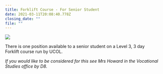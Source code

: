 ```yaml
---
title: Forklift Course - For Senior Student
date: 2021-03-11T20:08:40.778Z
closing_date: ""
file: ""
---
```

![](https://res.cloudinary.com/whanganuihigh/image/upload/v1615493734/Careers%20and%20Vocational/forlift_12_March_2021.jpg)

There is one position available to a senior student on a Level 3, 3 day Forklift course run by UCOL. 

*If you would like to be considered for this see Mrs Howard in the Vocational Studies office by D8.*